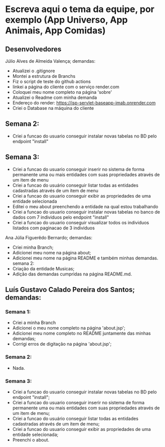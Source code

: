 # Escreva aqui o tema da equipe, por exemplo (App Universo, App Animais, App Comidas)

## Desenvolvedores

Júlio Alves de Almeida Valença;
demandas:

- Atualizei o .gitignore
- Montei a estrutura de Branchs
- Fiz o script de teste do github actions
- linkei a página do cliente com o serviço render.com
- Coloquei meu nome completo na página 'sobre'
- Atualizei o Readme com minha demanda
- Endereço do render: https://jsp-servlet-baseapp-imab.onrender.com
- Criei o Database na máquina do cliente
## Semana 2:
- Criei a funcao do usuario conseguir instalar novas tabelas no BD pelo endpoint "install"

## Semana 3:
- Criei a funcao do usuario conseguir inserir no sistema de forma permanente uma ou mais entidades com suas propriedades através de um item de menu
- Criei a funcao do usuário conseguir listar todas as entidades cadastradas através de um item de menu
- Criei a funcao do usuario conseguir exibir as propriedades de uma entidade selecionada
- Editei o meu about preenchendo a entidade na qual estou trabalhando
- Criei a funcao do usuario conseguir instalar novas tabelas no banco de dados com 7 individuos pelo endpoint "install"
- Criei a funcao do usuario conseguir visualizar todos os individuos listados com paginacao de 3 individuos

Ana Júlia Figuerêdo Bernardo;
demandas:

- Criei minha Branch;
- Adicionei meu nome na página about;
- Adicionei meu nome na página README e também minhas demandas.
semana 2:
- Criação da entidade Musicas;
- Adição das demandas cumpridas na página README.md.

## Luís Gustavo Calado Pereira dos Santos; demandas:

### Semana 1:
- Criei a minha Branch
- Adicionei o meu nome completo na página 'about.jsp';
- Adicionei meu nome completo no README juntamente das minhas demandas;
- Corrigi erros de digitação na página 'about.jsp';

### Semana 2: 
- Nada.

### Semana 3:
- Criei a funcao do usuario conseguir instalar novas tabelas no BD pelo endpoint "install";
- Criei a funcao do usuario conseguir inserir no sistema de forma permanente uma ou mais entidades com suas propriedades através de um item de menu;
- Criei a funcao do usuário conseguir listar todas as entidades cadastradas através de um item de menu;
- Criei a funcao do usuario conseguir exibir as propriedades de uma entidade selecionada;
- Preenchi o about.